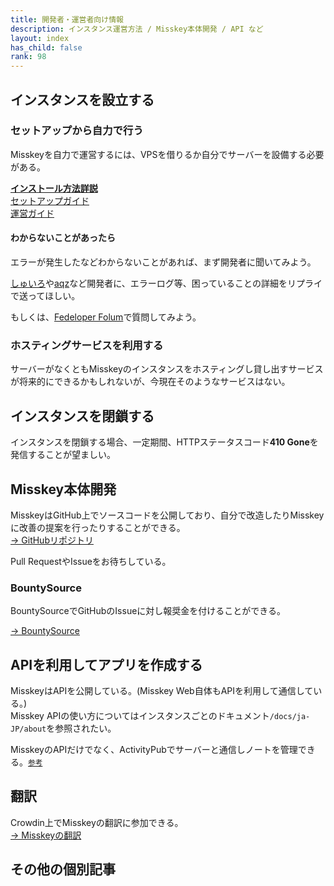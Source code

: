 ```yaml
---
title: 開発者・運営者向け情報
description: インスタンス運営方法 / Misskey本体開発 / API など
layout: index
has_child: false
rank: 98
---
```

## インスタンスを設立する
### セットアップから自力で行う
Misskeyを自力で運営するには、VPSを借りるか自分でサーバーを設備する必要がある。

[**インストール方法詳説**](installation/)  
[セットアップガイド](https://github.com/syuilo/misskey/blob/master/docs/setup.ja.md)  
[運営ガイド](https://github.com/syuilo/misskey/blob/master/docs/manage.ja.md)

#### わからないことがあったら
エラーが発生したなどわからないことがあれば、まず開発者に聞いてみよう。

[しゅいろ](../culture/users/syuilo/)や[aqz](../culture/users/aqz/)など開発者に、エラーログ等、困っていることの詳細をリプライで送ってほしい。

もしくは、[Fedeloper Folum](https://forum.fedeloper.jp/)で質問してみよう。

### ホスティングサービスを利用する
サーバーがなくともMisskeyのインスタンスをホスティングし貸し出すサービスが将来的にできるかもしれないが、今現在そのようなサービスはない。

## インスタンスを閉鎖する
インスタンスを閉鎖する場合、一定期間、HTTPステータスコード**410 Gone**を発信することが望ましい。

## Misskey本体開発
MisskeyはGitHub上でソースコードを公開しており、自分で改造したりMisskeyに改善の提案を行ったりすることができる。  
[→ GitHubリポジトリ](https://github.com/syuilo/misskey)

Pull RequestやIssueをお待ちしている。

### BountySource
BountySourceでGitHubのIssueに対し報奨金を付けることができる。

[→ BountySource](https://www.bountysource.com/teams/misskey)

## APIを利用してアプリを作成する
MisskeyはAPIを公開している。(Misskey Web自体もAPIを利用して通信している。)  
Misskey APIの使い方についてはインスタンスごとのドキュメント`/docs/ja-JP/about`を参照されたい。

MisskeyのAPIだけでなく、ActivityPubでサーバーと通信しノートを管理できる。[<small>参考</small>](https://argrath.ub32.org/slide/2019/0830/builderscon.html#/)
## 翻訳
Crowdin上でMisskeyの翻訳に参加できる。  
[→ Misskeyの翻訳](https://github.com/syuilo/misskey/blob/master/docs/translate.ja.md)

## その他の個別記事
